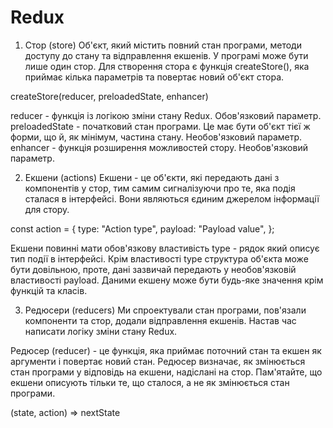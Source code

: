 #  Redux


1. Стор (store)
Об'єкт, який містить повний стан програми, методи доступу до стану та відправлення екшенів. У програмі може бути лише один стор. Для створення стора є функція createStore(), яка приймає кілька параметрів та повертає новий об'єкт стора.

createStore(reducer, preloadedState, enhancer)

reducer - функція із логікою зміни стану Redux. Обов'язковий параметр.
preloadedState - початковий стан програми. Це має бути об'єкт тієї ж форми, що й, як мінімум, частина стану. Необов'язковий параметр.
enhancer - функція розширення можливостей стору. Необов'язковий параметр.

2. Екшени (actions)
Екшени - це об'єкти, які передають дані з компонентів у стор, тим самим сигналізуючи про те, яка подія сталася в інтерфейсі. Вони являються єдиним джерелом інформації для стору.

const action = {
  type: "Action type",
  payload: "Payload value",
};

Екшени повинні мати обов'язкову властивість type - рядок який описує тип події в інтерфейсі. Крім властивості type структура об'єкта може бути довільною, проте, дані зазвичай передають у необов'язковій властивості payload. Даними екшену може бути будь-яке значення крім функцій та класів.

3. Редюсери (reducers)
Ми спроектували стан програми, пов'язали компоненти та стор, додали відправлення екшенів. Настав час написати логіку зміни стану Redux.

Редюсер (reducer) - це функція, яка приймає поточний стан та екшен як аргументи і повертає новий стан. Редюсер визначає, як змінюється стан програми у відповідь на екшени, надіслані на стор. Пам'ятайте, що екшени описують тільки те, що сталося, а не як змінюється стан програми.

(state, action) => nextState